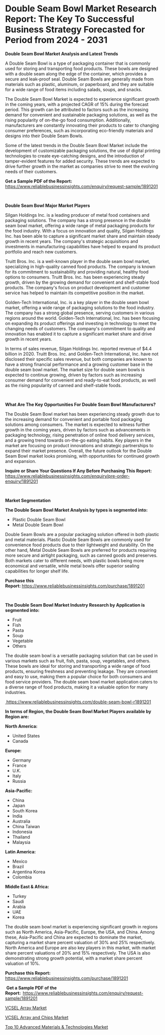 <p><h1>Double Seam Bowl Market Research Report: The Key To Successful Business Strategy Forecasted for Period from 2024 - 2031</h1></p><p><strong>Double Seam Bowl Market Analysis and Latest Trends</strong></p>
<p><p>A Double Seam Bowl is a type of packaging container that is commonly used for storing and transporting food products. These bowls are designed with a double seam along the edge of the container, which provides a secure and leak-proof seal. Double Seam Bowls are generally made from materials such as plastic, aluminum, or paperboard, and they are suitable for a wide range of food items including salads, soups, and snacks.</p><p>The Double Seam Bowl Market is expected to experience significant growth in the coming years, with a projected CAGR of 15% during the forecast period. This growth can be attributed to factors such as the increasing demand for convenient and sustainable packaging solutions, as well as the rising popularity of on-the-go food consumption. Additionally, manufacturers are constantly innovating their products to cater to changing consumer preferences, such as incorporating eco-friendly materials and designs into their Double Seam Bowls.</p><p>Some of the latest trends in the Double Seam Bowl Market include the development of customizable packaging solutions, the use of digital printing technologies to create eye-catching designs, and the introduction of tamper-evident features for added security. These trends are expected to drive further growth in the market as companies strive to meet the evolving needs of their customers.</p></p>
<p><strong>Get a Sample PDF of the Report:&nbsp;</strong> <a href="https://www.reliablebusinessinsights.com/enquiry/request-sample/1891201">https://www.reliablebusinessinsights.com/enquiry/request-sample/1891201</a></p>
<p>&nbsp;</p>
<p><strong>Double Seam Bowl Major Market Players</strong></p>
<p><p>Silgan Holdings Inc. is a leading producer of metal food containers and packaging solutions. The company has a strong presence in the double seam bowl market, offering a wide range of metal packaging products for the food industry. With a focus on innovation and quality, Silgan Holdings Inc. has been able to capture a significant market share and maintain steady growth in recent years. The company's strategic acquisitions and investments in manufacturing capabilities have helped to expand its product portfolio and reach new customers.</p><p>Truitt Bros. Inc. is a well-known player in the double seam bowl market, specializing in high-quality canned food products. The company is known for its commitment to sustainability and providing natural, healthy food options to consumers. Truitt Bros. Inc. has been experiencing steady growth, driven by the growing demand for convenient and shelf-stable food products. The company's focus on product development and customer service has helped to maintain its competitive position in the market.</p><p>Golden-Tech International, Inc. is a key player in the double seam bowl market, offering a wide range of packaging solutions to the food industry. The company has a strong global presence, serving customers in various regions around the world. Golden-Tech International, Inc. has been focusing on expanding its product offerings and investing in technology to meet the changing needs of customers. The company's commitment to quality and innovation has enabled it to capture a significant market share and drive growth in recent years.</p><p>In terms of sales revenue, Silgan Holdings Inc. reported revenue of $4.4 billion in 2020. Truitt Bros. Inc. and Golden-Tech International, Inc. have not disclosed their specific sales revenue, but both companies are known to have a strong financial performance and a growing customer base in the double seam bowl market. The market size for double seam bowls is expected to continue growing, driven by factors such as increasing consumer demand for convenient and ready-to-eat food products, as well as the rising popularity of canned and shelf-stable foods.</p></p>
<p>&nbsp;</p>
<p><strong>What Are The Key Opportunities For Double Seam Bowl Manufacturers?</strong></p>
<p><p>The Double Seam Bowl market has been experiencing steady growth due to the increasing demand for convenient and portable food packaging solutions among consumers. The market is expected to witness further growth in the coming years, driven by factors such as advancements in packaging technology, rising penetration of online food delivery services, and a growing trend towards on-the-go eating habits. Key players in the market are focusing on product innovations and strategic partnerships to expand their market presence. Overall, the future outlook for the Double Seam Bowl market looks promising, with opportunities for continued growth and expansion.</p></p>
<p><strong>Inquire or Share Your Questions If Any Before Purchasing This Report:</strong> <a href="https://www.reliablebusinessinsights.com/enquiry/pre-order-enquiry/1891201">https://www.reliablebusinessinsights.com/enquiry/pre-order-enquiry/1891201</a></p>
<p>&nbsp;</p>
<p><strong>Market Segmentation</strong></p>
<p><strong>The Double Seam Bowl Market Analysis by types is segmented into:</strong></p>
<p><ul><li>Plastic Double Seam Bowl</li><li>Metal Double Seam Bowl</li></ul></p>
<p><p>Double Seam Bowls are a popular packaging solution offered in both plastic and metal materials. Plastic Double Seam Bowls are commonly used for convenience food products due to their lightweight and durability. On the other hand, Metal Double Seam Bowls are preferred for products requiring more secure and airtight packaging, such as canned goods and preserves. Both markets cater to different needs, with plastic bowls being more economical and versatile, while metal bowls offer superior sealing capabilities for longer shelf life.</p></p>
<p><strong>Purchase this Report:&nbsp;</strong><a href="https://www.reliablebusinessinsights.com/purchase/1891201">https://www.reliablebusinessinsights.com/purchase/1891201</a></p>
<p>&nbsp;</p>
<p><strong>The Double Seam Bowl Market Industry Research by Application is segmented into:</strong></p>
<p><ul><li>Fruit</li><li>Fish</li><li>Pasta</li><li>Soup</li><li>Vegetable</li><li>Others</li></ul></p>
<p><p>The double seam bowl is a versatile packaging solution that can be used in various markets such as fruit, fish, pasta, soup, vegetables, and others. These bowls are ideal for storing and transporting a wide range of food products, ensuring freshness and preventing leakage. They are convenient and easy to use, making them a popular choice for both consumers and food service providers. The double seam bowl market application caters to a diverse range of food products, making it a valuable option for many industries.</p></p>
<p><a href="https://www.reliablebusinessinsights.com/double-seam-bowl-r1891201">&nbsp;https://www.reliablebusinessinsights.com/double-seam-bowl-r1891201</a></p>
<p><strong>In terms of Region, the Double Seam Bowl Market Players available by Region are:</strong></p>
<p>
    <p> <strong> North America: </strong>
        <ul>
            <li>United States</li>
            <li>Canada</li>
        </ul>
        </p> 
    <p> <strong> Europe: </strong>
        <ul>
            <li>Germany</li>
            <li>France</li>
            <li>U.K.</li>
            <li>Italy</li>
            <li>Russia</li>
        </ul>
        </p> 
    <p> <strong> Asia-Pacific: </strong>
        <ul>
            <li>China</li>
            <li>Japan</li>
            <li>South Korea</li>
            <li>India</li>
            <li>Australia</li>
            <li>China Taiwan</li>
            <li>Indonesia</li>
            <li>Thailand</li>
            <li>Malaysia</li>
        </ul>
        </p> 
    <p> <strong> Latin America: </strong>
        <ul>
            <li>Mexico</li>
            <li>Brazil</li>
            <li>Argentina Korea</li>
            <li>Colombia</li>
        </ul>
        </p> 
    <p> <strong> Middle East & Africa: </strong>
        <ul>
            <li>Turkey</li>
            <li>Saudi</li>
            <li>Arabia</li>
            <li>UAE</li>
            <li>Korea</li>
        </ul>
    </p>
    </p>
<p><p>The double seam bowl market is experiencing significant growth in regions such as North America, Asia-Pacific, Europe, the USA, and China. Among these, Asia-Pacific and China are expected to dominate the market, capturing a market share percent valuation of 30% and 25% respectively. North America and Europe are also key players in this market, with market share percent valuations of 20% and 15% respectively. The USA is also demonstrating strong growth potential, with a market share percent valuation of 10%.</p></p>
<p><strong>Purchase this Report: </strong><a href="https://www.reliablebusinessinsights.com/purchase/1891201">https://www.reliablebusinessinsights.com/purchase/1891201</a></p>
<p>&nbsp;<strong>Get a Sample PDF of the Report:&nbsp;&nbsp;</strong><a href="https://www.reliablebusinessinsights.com/enquiry/request-sample/1891201">https://www.reliablebusinessinsights.com/enquiry/request-sample/1891201</a></p>
<p><strong></strong></p>
<p><p><a href="https://github.com/JewelMohr52/Market-Research-Report-List-1/blob/main/vcsel-array-market.md">VCSEL Array Market</a></p><p><a href="https://github.com/carolalsopr44536/Market-Research-Report-List-1/blob/main/vcsel-array-and-chips-market.md">VCSEL Array and Chips Market</a></p><p><a href="https://github.com/esmeraldaezzy156/Market-Research-Report-List-1/blob/main/top-10-advanced-materials-technologies-market.md">Top 10 Advanced Materials & Technologies Market</a></p></p>